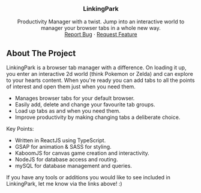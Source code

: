 <br />
<div align="center">

  <h3 align="center">LinkingPark</h3>

  <p align="center">
    Productivity Manager with a twist. Jump into an interactive world to manager your browser tabs in a whole new way.
    <br />
    <a href="https://github.com/croftKie/linking-park/issues">Report Bug</a>
    ·
    <a href="https://github.com/croftKie/linking-park/issues">Request Feature</a>
  </p>
</div>

<!-- ABOUT THE PROJECT -->

## About The Project

LinkingPark is a browser tab manager with a difference. On loading it up, you enter an interactive 2d world (think Pokemon or Zelda) and can explore to your hearts content. When you're ready you can add tabs to all the points of interest and open them just when you need them.
- Manages browser tabs for your default browser.
- Easily add, delete and change your favourite tab groups.
- Load up tabs as and when you need them.
- Improve productivity by making changing tabs a deliberate choice.

Key Points:

- Written in ReactJS using TypeScript.
- GSAP for animation & SASS for styling.
- KaboomJS for canvas game creation and interactivity.
- NodeJS for database access and routing.
- mySQL for database management and queries.

If you have any tools or additions you would like to see included in LinkingPark, let me know via the links above! :)
